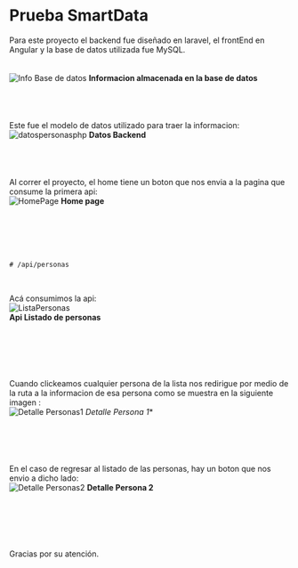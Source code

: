 # Prueba SmartData

Para este proyecto el backend fue diseñado en laravel, el frontEnd en Angular y la base de datos utilizada fue MySQL.
<br>                                
<br>
![Info Base de datos](https://github.com/Michiiman/SmartDataPage/assets/68972889/02693a7c-ecc8-499a-bedc-750b499a1156)
**Informacion almacenada en la base de datos**
<br> 
<br>                                
<br>                                
Este fue el modelo de datos utilizado para traer la informacion:
![datospersonasphp](https://github.com/Michiiman/SmartDataPage/assets/68972889/0176c3e5-2e4d-42c8-a0c8-55f5ebc94604)
**Datos Backend**
<br>                                
<br>
<br>                                
Al correr el proyecto, el home tiene un boton que nos envia a la pagina que consume la primera api: 
<br>
![HomePage](https://github.com/Michiiman/SmartDataPage/assets/68972889/3c83adc3-0a18-4e45-af41-dc484d785ebd)
**Home page**                                         
<br>                                
<br>                                
<br>                                
 ```
 # /api/personas
 ```
<br>                                

Acá consumimos la api:                                
![ListaPersonas](https://github.com/Michiiman/SmartDataPage/assets/68972889/5c5c04da-7f3c-4727-aff3-e2a6f57cb4fd)               
**Api Listado de personas**                                      
<br>                                
<br>                                
<br>                                
Cuando clickeamos cualquier persona de la lista nos redirigue por medio de la ruta a la informacion de esa persona como se muestra en la siguiente imagen :                            
![Detalle Personas1](https://github.com/Michiiman/SmartDataPage/assets/68972889/f446341c-fbde-4525-babd-2a19bff570d2)
*Detalle Persona 1**
<br>                                
<br>                                
<br>                                
En el caso de regresar al listado de las personas, hay un boton que nos envio a dicho lado:                              
![Detalle Personas2](https://github.com/Michiiman/SmartDataPage/assets/68972889/f6e09b70-006a-4c03-b30b-54cdcd10a33b)
**Detalle Persona 2**                                         
<br>                                
<br>                                
<br>                                
Gracias por su atención.


 


